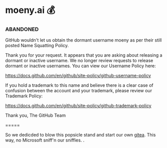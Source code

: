 # moeny.ai 💰

### ABANDONED

GitHub wouldn't let us obtain the dormant username moeny as per their still posted Name Squatting Policy.

Thank you for your request. It appears that you are asking about releasing a dormant or inactive username. We no longer review requests to release dormant or inactive usernames. You can view our Username Policy here:

https://docs.github.com/en/github/site-policy/github-username-policy

If you hold a trademark to this name and believe there is a clear case of confusion between the account and your trademark, please review our Trademark Policy:

https://docs.github.com/en/github/site-policy/github-trademark-policy

Thank you,
The GitHub Team

=====

So we dedicded to blow this popsicle stand and start our own [gitea](https://gitea.moeny.ai/moeny). This way, no Microsoft sniff'n our sniffies.
.
